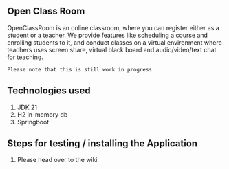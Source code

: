 ## Open Class Room
OpenClassRoom is an online classroom, where you can register either as a student or a teacher. We provide features like scheduling a course and enrolling students to it, and conduct classes on a virtual environment where teachers uses screen share, virtual black board and audio/video/text chat for teaching.

`Please note that this is still work in progress`

Technologies used
----
1)    JDK 21
2)    H2 in-memory db
3)    Springboot

Steps for testing / installing the Application
----
1)    Please head over to the wiki